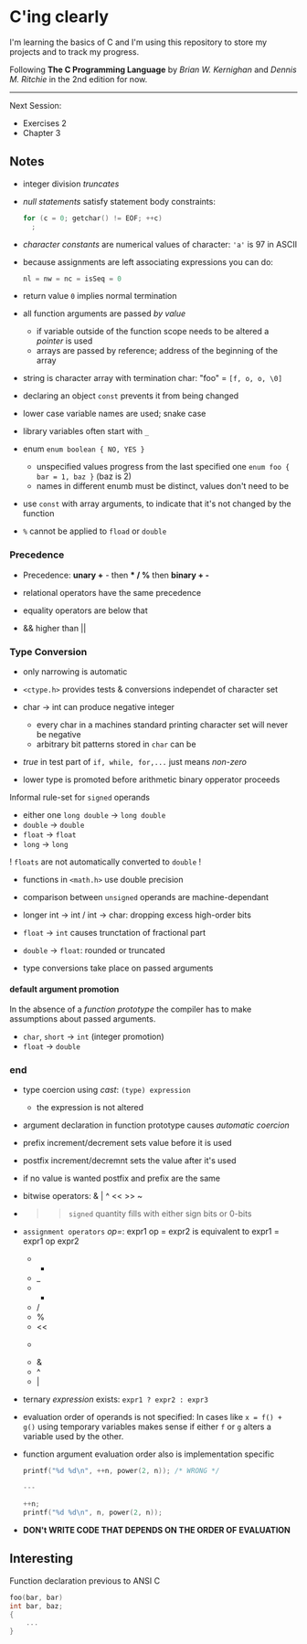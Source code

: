 # C'ing clearly

I'm learning the basics of C and I'm using this repository to store my projects
and to track my progress.

Following **The C Programming Language** by _Brian W. Kernighan_
and _Dennis M. Ritchie_ in the 2nd edition for now.


---

Next Session:

- Exercises 2
- Chapter 3

## Notes

- integer division _truncates_

- _null statements_ satisfy statement body constraints:

  ```c
  for (c = 0; getchar() != EOF; ++c)
    ;
  ```

- _character constants_ are numerical values of character: `'a'` is 97 in ASCII

- because assignments are left associating expressions you can do:

  ```c
  nl = nw = nc = isSeq = 0
  ```
- return value `0` implies normal termination

- all function arguments are passed _by value_
    * if variable outside of the function scope needs to be altered a *pointer* is used
    * arrays are passed by reference; address of the beginning of the array

- string is character array with termination char: "foo" = `[f, o, o, \0]`

- declaring an object `const` prevents it from being changed

- lower case variable names are used; snake case

- library variables often start with `_`

- enum `enum boolean { NO, YES }`
    * unspecified values progress from the last specified one `enum foo { bar = 1, baz }` (baz is 2)
    * names in different enumb must be distinct, values don't need to be

- use `const` with array arguments, to indicate that it's not changed by the function

- `%` cannot be applied to `fload` or `double`

### Precedence

- Precedence: **unary +** - then **\* / %** then **binary + -**

- relational operators have the same precedence

- equality operators are below that

- && higher than ||

### Type Conversion

- only narrowing is automatic

- `<ctype.h>` provides tests & conversions independet of character set

- char -> int can produce negative integer
    * every char in a machines standard printing character set will never be negative
    * arbitrary bit patterns stored in `char` can be

- _true_ in test part of `if, while, for,...` just means _non-zero_

- lower type is promoted before arithmetic binary opperator proceeds

Informal rule-set for `signed` operands
- either one `long double` -> `long double`
- `double` -> `double`
- `float` -> `float`
- `long` -> `long`

! `floats` are not automatically converted to `double` !

- functions in `<math.h>` use double precision

- comparison between `unsigned` operands are machine-dependant

- longer int -> int / int -> char: dropping excess high-order bits

- `float` -> `int` causes trunctation of fractional part

- `double` -> `float`: rounded or truncated

- type conversions take place on passed arguments

#### default argument promotion

In the absence of a _function prototype_ the compiler has to make assumptions about passed arguments.

- `char`, `short` -> `int` (integer promotion)
- `float` -> `double`

### end

- type coercion using _cast_: `(type) expression`
    * the expression is not altered

- argument declaration in function prototype causes _automatic coercion_

- prefix increment/decrement sets value before it is used

- postfix increment/decremnt sets the value after it's used

- if no value is wanted postfix and prefix are the same

- bitwise operators: & | ^ << >> ~

- >> `signed` quantity fills with either sign bits or 0-bits

- `assignment operators` _op=_: expr1 op = expr2 is equivalent to expr1 = expr1 op expr2
    * +
    * _
    * *
    * /
    * %
    * <<
    * >>
    * &
    * ^
    * |

- ternary _expression_ exists: `expr1 ? expr2 : expr3`

- evaluation order of operands is not specified: In cases like `x = f() + g()` using temporary variables makes sense if either `f` or `g` alters a variable used by the other.

- function argument evaluation order also is implementation specific
    ```c
    printf("%d %d\n", ++n, power(2, n)); /* WRONG */

    ---

    ++n;
    printf("%d %d\n", n, power(2, n));
    ```

- **DON't WRITE CODE THAT DEPENDS ON THE ORDER OF EVALUATION**

## Interesting

Function declaration previous to ANSI C

```c
foo(bar, bar)
int bar, baz;
{
    ...
}
```

